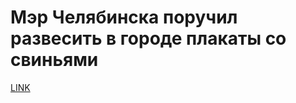 # Мэр Челябинска поручил развесить в городе плакаты со свиньями



[LINK](https://varlamov.ru/1878790.html)